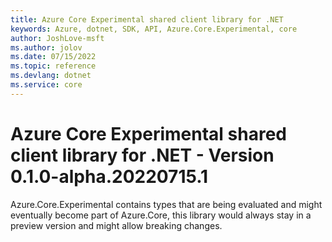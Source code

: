 ```yaml
---
title: Azure Core Experimental shared client library for .NET
keywords: Azure, dotnet, SDK, API, Azure.Core.Experimental, core
author: JoshLove-msft
ms.author: jolov
ms.date: 07/15/2022
ms.topic: reference
ms.devlang: dotnet
ms.service: core
---
```

# Azure Core Experimental shared client library for .NET - Version 0.1.0-alpha.20220715.1 


Azure.Core.Experimental contains types that are being evaluated and might eventually become part of Azure.Core, this library would always stay in a preview version and might allow breaking changes.

